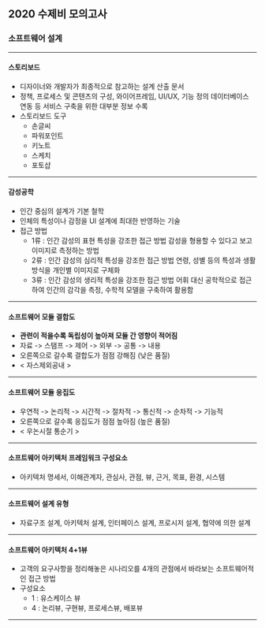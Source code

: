 ## 2020 수제비 모의고사

### 소프트웨어 설계
<hr/>

#### 스토리보드
- 디자이너와 개발자가 최종적으로 참고하는 설계 산출 문서
- 정책, 프로세스 및 콘텐츠의 구성, 와이어프레임, UI/UX, 기능 정의 데이터베이스 연동 등 서비스 구축을 위한 대부분 정보 수록
- 스토리보드 도구
  - 손글씨
  - 파워포인트
  - 키노트
  - 스케치
  - 포토샵
<hr/>

#### 감성공학
- 인간 중심의 설계가 기본 철학
- 인체의 특성이나 감정을 UI 설계에 최대한 반영하는 기술
- 접근 방법
  - 1류 : 인간 감성의 표현 특성을 강조한 접근 방법
          감성을 형용할 수 있다고 보고 이미지로 측정하는 방법
  - 2류 : 인간 감성의 심리적 특성을 강조한 접근 방법
          연령, 성별 등의 특성과 생활 방식을 개인별 이미지로 구체화
  - 3류 : 인간 감성의 생리적 특성을 강조한 접근 방법
          어휘 대신 공학적으로 접근하여 인간의 감각을 측정, 수학적 모델을 구축하여 활용함
<hr/>

#### 소프트웨어 모듈 결합도
- __관련이 적을수록 독립성이 높아져 모듈 간 영향이 적어짐__
- 자료 -> 스탬프 -> 제어 -> 외부 -> 공통 -> 내용
- 오른쪽으로 갈수록 결합도가 점점 강해짐 (낮은 품질)
- < 자스제외공내 >
<hr/>

#### 소프트웨어 모듈 응집도
- 우연적 -> 논리적 -> 시간적 -> 절차적 -> 통신적 -> 순차적 -> 기능적
- 오른쪽으로 갈수록 응집도가 점점 높아짐 (높은 품질)
- < 우논시절 통순기 >
<hr/>

#### 소프트웨어 아키텍처 프레임워크 구성요소
- 아키텍처 명세서, 이해관계자, 관심사, 관점, 뷰, 근거, 목표, 환경, 시스템
<hr/>

#### 소프트웨어 설계 유형
- 자료구조 설계, 아키텍처 설계, 인터페이스 설계, 프로시저 설계, 협약에 의한 설계
<hr/>

#### 소프트웨어 아키텍처 4+1뷰 
- 고객의 요구사항을 정리해놓은 시나리오를 4개의 관점에서 바라보는 소프트웨어적인 접근 방법
- 구성요소
  - 1 : 유스케이스 뷰
  - 4 : 논리뷰, 구현뷰, 프로세스뷰, 배포뷰
<hr/>















